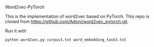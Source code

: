Word2vec-PyTorch

This is the implementation of word2vec based on PyTorch. This repo is cloned from https://github.com/Adoni/word2vec_pytorch.git.

Run it with

    python word2vec.py corpus3.txt word_embedding_task3.txt



